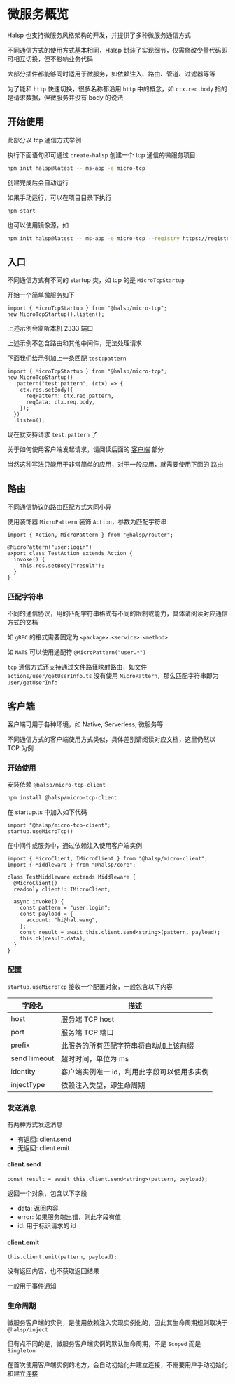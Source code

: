 # 微服务概览

Halsp 也支持微服务风格架构的开发，并提供了多种微服务通信方式

不同通信方式的使用方式基本相同，Halsp 封装了实现细节，仅需修改少量代码即可相互切换，但不影响业务代码

大部分插件都能够同时适用于微服务，如依赖注入、路由、管道、过滤器等等

为了能和 `http` 快速切换，很多名称都沿用 `http` 中的概念，如 `ctx.req.body` 指的是请求数据，但微服务并没有 body 的说法

## 开始使用

此部分以 tcp 通信方式举例

执行下面语句即可通过 `create-halsp` 创建一个 tcp 通信的微服务项目

```sh
npm init halsp@latest -- ms-app -e micro-tcp
```

创建完成后会自动运行

如果手动运行，可以在项目目录下执行

```sh
npm start
```

也可以使用镜像源，如

```sh
npm init halsp@latest -- ms-app -e micro-tcp --registry https://registry.npmmirror.com
```

## 入口

不同通信方式有不同的 startup 类，如 tcp 的是 `MicroTcpStartup`

开始一个简单微服务如下

```TS
import { MicroTcpStartup } from "@halsp/micro-tcp";
new MicroTcpStartup().listen();
```

上述示例会监听本机 2333 端口

上述示例不包含路由和其他中间件，无法处理请求

下面我们给示例加上一条匹配 `test:pattern`

```TS
import { MicroTcpStartup } from "@halsp/micro-tcp";
new MicroTcpStartup()
  .pattern("test:pattern", (ctx) => {
    ctx.res.setBody({
      reqPattern: ctx.req.pattern,
      reqData: ctx.req.body,
    });
  })
  .listen();
```

现在就支持请求 `test:pattern` 了

关于如何使用客户端发起请求，请阅读后面的 [客户端](#客户端) 部分

当然这种写法只能用于非常简单的应用，对于一般应用，就需要使用下面的 [路由](#路由)

## 路由

不同通信协议的路由匹配方式大同小异

使用装饰器 `MicroPattern` 装饰 `Action`，参数为匹配字符串

```TS
import { Action, MicroPattern } from "@halsp/router";

@MicroPattern("user:login")
export class TestAction extends Action {
  invoke() {
    this.res.setBody("result");
  }
}
```

### 匹配字符串

不同的通信协议，用的匹配字符串格式有不同的限制或能力，具体请阅读对应通信方式的文档

如 `gRPC` 的格式需要固定为 `<package>.<service>.<method>`

如 `NATS` 可以使用通配符 `@MicroPattern("user.*")`

`tcp` 通信方式还支持通过文件路径映射路由，如文件 `actions/user/getUserInfo.ts` 没有使用 `MicroPattern`，那么匹配字符串即为 `user/getUserInfo`

## 客户端

客户端可用于各种环境，如 Native, Serverless, 微服务等

不同通信方式的客户端使用方式类似，具体差别请阅读对应文档，这里仍然以 TCP 为例

### 开始使用

安装依赖 `@halsp/micro-tcp-client`

```sh
npm install @halsp/micro-tcp-client
```

在 startup.ts 中加入如下代码

```TS
import "@halsp/micro-tcp-client";
startup.useMicroTcp()
```

在中间件或服务中，通过依赖注入使用客户端实例

```TS
import { MicroClient, IMicroClient } from "@halsp/micro-client";
import { Middleware } from "@halsp/core";

class TestMiddleware extends Middleware {
  @MicroClient()
  readonly client!: IMicroClient;

  async invoke() {
    const pattern = "user.login";
    const payload = {
      account: "hi@hal.wang",
    };
    const result = await this.client.send<string>(pattern, payload);
    this.ok(result.data);
  }
}
```

### 配置

`startup.useMicroTcp` 接收一个配置对象，一般包含以下内容

| 字段名      | 描述                                        |
| ----------- | ------------------------------------------- |
| host        | 服务端 TCP host                             |
| port        | 服务端 TCP 端口                             |
| prefix      | 此服务的所有匹配字符串将自动加上该前缀      |
| sendTimeout | 超时时间，单位为 ms                         |
| identity    | 客户端实例唯一 id，利用此字段可以使用多实例 |
| injectType  | 依赖注入类型，即生命周期                    |

### 发送消息

有两种方式发送消息

- 有返回: client.send
- 无返回: client.emit

#### client.send

```TS
const result = await this.client.send<string>(pattern, payload);
```

返回一个对象，包含以下字段

- data: 返回内容
- error: 如果服务端出错，则此字段有值
- id: 用于标识请求的 id

#### client.emit

```TS
this.client.emit(pattern, payload);
```

没有返回内容，也不获取返回结果

一般用于事件通知

### 生命周期

微服务客户端的实例，是使用依赖注入实现实例化的，因此其生命周期规则取决于 `@halsp/inject`

但有点不同的是，微服务客户端实例的默认生命周期，不是 `Scoped` 而是 `Singleton`

在首次使用客户端实例的地方，会自动初始化并建立连接，不需要用户手动初始化和建立连接
